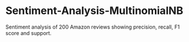 # Sentiment-Analysis-MultinomialNB
Sentiment analysis of 200 Amazon reviews showing precision, recall, F1 score and support.
